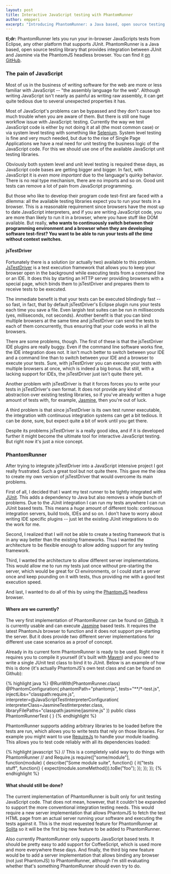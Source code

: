 ```yaml
---
layout: post
title: Interactive JavaScript testing with PhantomRunner
author: empperi
excerpt: "Introducing PhantomRunner: a Java based, open source testing library that provides integration between JUnit and Jasmine via the PhantomJS headless browser."
---
```


**tl;dr:** PhantomRunner lets you run your in-browser JavaScripts tests
from Eclipse, any other platform that supports JUnit. PhantomRunner is
a Java based, open source testing library that provides integration
between JUnit and Jasmine via the PhantomJS headless browser. You can
find it [on GitHub](https://github.com/solita/phantom-runner).

### The pain of JavaScript ###

Most of us in the business of writing software for the web are more or
less familiar with JavaScript -- "the assembly language for the web".
Although writing JavaScript isn't nearly as painful as writing raw
assembly, it can get quite tedious due to several unexpected properties
it has.

Most of JavaScript's problems can be bypassed and they don't cause too
much trouble when you are aware of them. But there is still one huge
workflow issue with JavaScript: testing. Currently the way we test
JavaScript code is either by not doing it at all (the most common
case) or via system level testing with something like
[Selenium](http://seleniumhq.org/). System level testing is fine and
very much needed, but due to the rise of Single Page Applications we
have a real need for unit testing the business logic of the JavaScript
code. For this we should use one of the available JavaScript unit
testing libraries.

Obviously both system level and unit level testing is required these
days, as JavaScript code bases are getting bigger and bigger. In fact,
with JavaScript it is *even more important* due to the language's
quirky behavior. There is no real type mechanism, there are no imports
and so on. Good unit tests can remove a lot of pain from JavaScript
programming.

But those who like to develop their program code test-first are faced
with a dilemma: all the available testing libraries expect you to run
your tests in a browser. This is a reasonable requirement since
browsers have the most up to date JavaScript interpreters, and if you
are writing JavaScript code, you are more than likely to run it in
a browser, where you have stuff like DOM available. But really, **who
wants to continuously switch between their programming environment and
a browser when they are developing software test-first? You want to be
able to run your tests *all the time* without context switches.**

#### jsTestDriver ####

Fortunately there is a solution (or actually two) available to this
problem. [JsTestDriver](http://code.google.com/p/js-test-driver/) is a
test execution framework that allows you to keep your browser open in
the background while executing tests from a command line or an IDE. It
does this by starting an HTTP server providing browsers with a special
page, which binds them to jsTestDriver and prepares them to receive
tests to be executed.

The immediate benefit is that your tests can be executed blindingly
fast -- so fast, in fact, that by default jsTestDriver's Eclipse
plugin runs your tests each time you save a file. Even largish test
suites can be run in milliseconds (yes, milliseconds, not seconds).
Another benefit is that you can bind multiple browsers at the same
time and jsTestDriver can send the tests to each of them concurrently,
thus ensuring that your code works in all the browsers.

There are some problems, though. The first of these is that the
jsTestDriver IDE plugins are really buggy. Even if the command line
software works fine, the IDE integration does not. It isn't much
better to switch between your IDE and a command line than to switch
between your IDE and a browser to execute your tests. Sure, with
jsTestDriver you can execute your tests with multiple browsers at
once, which is indeed a big bonus. But still, with a lacking support
for IDEs, the jsTestDriver just isn't quite there yet.

Another problem with jsTestDriver is that it forces forces you to
write your tests in jsTestDriver's own format. It does not provide any
kind of abstraction over existing testing libraries, so if you've
already written a huge amount of tests with, for example,
[Jasmine](http://pivotal.github.com/jasmine/), then you're out of
luck.

A third problem is that since jsTestDriver is its own test runner
executable, the integration with continuous integration systems can
get a bit tedious. It can be done, sure, but expect quite a bit of
work until you get there.

Despite its problems jsTestDriver is a really good idea, and if it is
developed further it might become the ultimate tool for interactive
JavaScript testing. But right now it's just a nice concept.

### PhantomRunner ###

After trying to integrate jsTestDriver into a JavaScript intensive
project I got really frustrated. Such a great tool but not quite
there. This gave me the idea to create my own version of jsTestDriver
that would overcome its main problems.

First of all, I decided that I want my test runner to be tightly
integrated with [JUnit](http://www.junit.org/). This adds a dependency
to Java but also removes a whole bunch of problems. Due to the JUnit
integration I can run my tests anywhere I can run JUnit based tests.
This means a *huge* amount of different tools: continuous
integration servers, build tools, IDEs and so on. I don't have to
worry about writing IDE specific plugins -- just let the existing
JUnit integrations to do the work for me.

Second, I realized that I will not be able to create a testing
framework that is in any way better than the existing frameworks. Thus
I wanted the architecture to be flexible enough to allow adding
support for any testing framework.

Third, I wanted the architecture to allow different server
implementations. This would allow me to run my tests just once without
pre-starting the server, which would be great for CI environments, or
I could start a server once and keep pounding on it with tests, thus
providing me with a good test execution speed.

And last, I wanted to do all of this by using the
[PhantomJS](http://phantomjs.org/) headless browser.

#### Where are we currently? ####

The very first implementation of PhantomRunner can be found on
[Github](https://github.com/solita/phantom-runner). It is currently
usable and can execute [Jasmine](http://pivotal.github.com/jasmine/)
based tests. It requires the latest PhantomJs browser to function and
it does not support pre-starting the server. But it does provide two
different server implementations for different use case scenarios as a
proof of concept.

Already in its current form PhantomRunner is ready to be used. Right
now it requires you to compile it yourself (it's built with
[Maven](http://maven.apache.org/)) and you need to write a single
JUnit test class to bind it to JUnit. Below is an example of how this
is done (it's actually PhantomJS's own test class and can be found
on Github):

{% highlight java %}
@RunWith(PhantomRunner.class)
@PhantomConfiguration(
        phantomPath="phantomjs",
        tests="**/*-test.js",
        injectLibs="classpath:require.js",
        interpreter=@JavaScriptTestInterpreterConfiguration(
                interpreterClass=JasmineTestInterpreter.class,
                libraryFilePaths="classpath:jasmine/jasmine.js"
        ))
public class PhantomRunnerTest {
}
{% endhighlight %}

PhantomRunner supports adding arbitrary libraries to be loaded before
the tests are run, which allows you to write tests that rely on those
libraries. For example you might want to use
[RequireJs](http://requirejs.org/) to handle your module loading. This
allows you to test code reliably with all its dependencies loaded:

{% highlight javascript %}
// This is a completely valid way to do things with PhantomRunner
// and Require.js
require(["some/module"], function(module) {
    describe("Some module suite", function() {
        it("tests stuff", function() {
            expect(module.someMethod()).toBe("foo");
        });
    });
});
{% endhighlight %}

#### What should still be done? ####

The current implementation of PhantomRunner is built only for unit
testing JavaScript code. That does not mean, however, that it couldn't
be expanded to support the more conventional integration testing
needs. This would require a new server implementation that allows
PhantomJS to fetch the test HTML page from an actual server running
your software and executing the tests against it. This is the most
requested feature for PhantomRunner at [Solita](http://www.solita.fi)
so it will be the first big new feature to be added to PhantomRunner.

Also currently PhantomRunner only supports JavaScript based tests. It
should be pretty easy to add support for CoffeeScript, which is used
more and more everywhere these days. And finally, the third big new
feature would be to add a server implementation that allows binding
any browser (not just PhantomJS) to PhantomRunner, although I'm still
evaluating whether that's something PhantomRunner should even try to
do.

